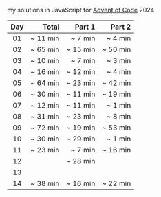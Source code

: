 my solutions in JavaScript for [Advent of Code](https://adventofcode.com/) 2024

|  Day  |    Total    |   Part 1  |   Part 2  |
| :---: |        ---: |      ---: |      ---: |
| 01    |   ~ 11 min  |   ~ 7 min |   ~ 4 min |
| 02    |   ~ 65 min  |  ~ 15 min |  ~ 50 min |
| 03    |   ~ 10 min  |   ~ 7 min |  ~  3 min |
| 04    |   ~ 16 min  |  ~ 12 min |  ~  4 min |
| 05    |   ~ 64 min  |  ~ 23 min |  ~ 42 min |
| 06    |   ~ 30 min  |  ~ 11 min |  ~ 19 min |
| 07    |   ~ 12 min  |  ~ 11 min |   ~ 1 min |
| 08    |   ~ 31 min  |  ~ 23 min |   ~ 8 min |
| 09    |   ~ 72 min  |  ~ 19 min |  ~ 53 min |
| 10    |   ~ 30 min  |  ~ 29 min |   ~ 1 min |
| 11    |   ~ 23 min  |   ~ 7 min |  ~ 16 min |
| 12    |             |  ~ 28 min |           |
| 13    |             |           |           |
| 14    |   ~ 38 min  |  ~ 16 min |  ~ 22 min |